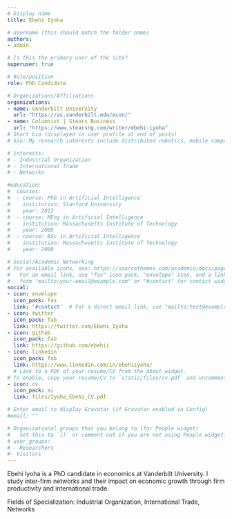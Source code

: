 ```yaml
---
# Display name
title: Ebehi Iyoha

# Username (this should match the folder name)
authors:
- admin

# Is this the primary user of the site?
superuser: true

# Role/position
role: PhD Candidate

# Organizations/Affiliations
organizations:
- name: Vanderbilt University
  url: "https://as.vanderbilt.edu/econ/"
- name: Columnist | Stears Business
  url: "https://www.stearsng.com/writer/ebehi-iyoha"
# Short bio (displayed in user profile at end of posts)
# bio: My research interests include distributed robotics, mobile computing and programmable matter.

# interests:
# - Industrial Organization
# - International Trade
# - Networks

#education:
#  courses:
#  - course: PhD in Artificial Intelligence
#    institution: Stanford University
#    year: 2012
#  - course: MEng in Artificial Intelligence
#    institution: Massachusetts Institute of Technology
#    year: 2009
#  - course: BSc in Artificial Intelligence
#    institution: Massachusetts Institute of Technology
#    year: 2008

# Social/Academic Networking
# For available icons, see: https://sourcethemes.com/academic/docs/page-builder/#icons
#   For an email link, use "fas" icon pack, "envelope" icon, and a link in the
#   form "mailto:your-email@example.com" or "#contact" for contact widget.
social:
- icon: envelope
  icon_pack: fas
  link: '#contact'  # For a direct email link, use "mailto:test@example.org".
- icon: twitter
  icon_pack: fab
  link: https://twitter.com/Ebehi_Iyoha
- icon: github
  icon_pack: fab
  link: https://github.com/ebehii
- icon: linkedin
  icon_pack: fab
  link: https://www.linkedin.com/in/ebehiiyoha/
  # Link to a PDF of your resume/CV from the About widget.
# To enable, copy your resume/CV to `static/files/cv.pdf` and uncomment the lines below.
- icon: cv
  icon_pack: ai
  link: files/Iyoha_Ebehi_CV.pdf

# Enter email to display Gravatar (if Gravatar enabled in Config)
#email: ""

# Organizational groups that you belong to (for People widget)
#   Set this to `[]` or comment out if you are not using People widget.
# user_groups:
# - Researchers
#- Visitors
---
```


Ebehi Iyoha is a PhD candidate in economics at Vanderbilt University. 
I study inter-firm networks and their impact on economic growth through firm productivity and international trade. 

Fields of Specialization: Industrial Organization, International Trade, Networks